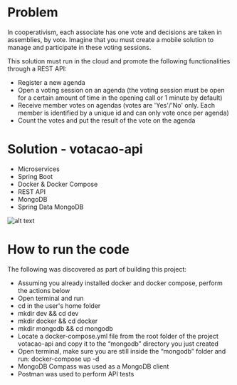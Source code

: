 # Problem
In cooperativism, each associate has one vote and decisions are taken in assemblies, by vote. Imagine that you must create a mobile solution to manage and participate in these voting sessions.

This solution must run in the cloud and promote the following functionalities through a REST API:

* Register a new agenda
* Open a voting session on an agenda (the voting session must be open for a certain amount of time in the opening call or 1 minute by default)
* Receive member votes on agendas (votes are 'Yes'/'No' only. Each member is identified by a unique id and can only vote once per agenda)
* Count the votes and put the result of the vote on the agenda

# Solution - votacao-api

* Microservices
* Spring Boot
* Docker & Docker Compose
* REST API
* MongoDB
* Spring Data MongoDB

![alt text](http://josivansilva.com/roles-api.png)

# How to run the code
The following was discovered as part of building this project:

* Assuming you already installed docker and docker compose, perform the actions below
* Open terminal and run
* cd in the user's home folder
* mkdir dev && cd dev
* mkdir docker && cd docker
* mkdir mongodb && cd mongodb
* Locate a docker-compose.yml file from the root folder of the project votacao-api and copy it to the “mongodb” directory you just created
* Open terminal, make sure you are still inside the “mongodb” folder and run: docker-compose up -d
* MongoDB Compass was used as a MongoDB client
* Postman was used to perform API tests

